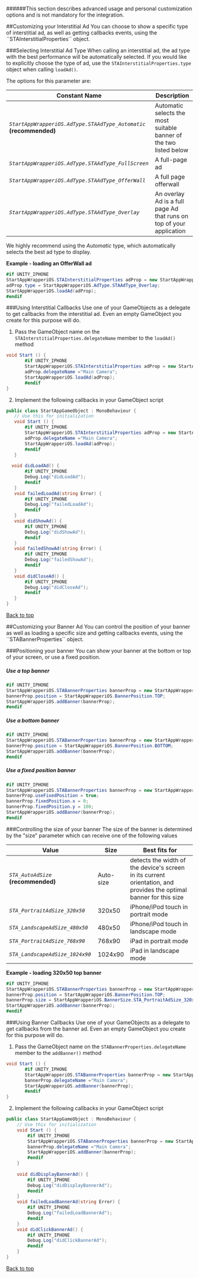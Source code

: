 <a name="top" />

######This section describes advanced usage and personal customization options and is not mandatory for the integration.

<a name="interstitial-customizations" />
##Customizing your Interstitial Ad
You can choose to show a specific type of interstitial ad, as well as getting callbacks events, using the ``STAInterstitialProperties`` object.

###Selecting Interstitial Ad Type
When calling an interstitial ad, the ad type with the best performance will be automatically selected. If you would like to explicitly choose the type of ad, use the ``STAInterstitialProperties.type`` object when calling ``loadAd()``. 

The options for this parameter are:

Constant Name | Description
--- | --- 
*`StartAppWrapperiOS.AdType.STAAdType_Automatic`* **(recommended)** | Automatic selects the most suitable banner of the two listed below
*`StartAppWrapperiOS.AdType.STAAdType_FullScreen`* | A full-page ad 
*`StartAppWrapperiOS.AdType.STAAdType_OfferWall`* | A full page offerwall 
*`StartAppWrapperiOS.AdType.STAAdType_Overlay`* | An overlay Ad is a full page Ad that runs on top of your application

We highly recommend using the *Automatic* type, which automatically selects the best ad type to display. 

**Example - loading an OfferWall ad**  
```csharp
#if UNITY_IPHONE
StartAppWrapperiOS.STAInterstitialProperties adProp = new StartAppWrapperiOS.STAInterstitialProperties();
adProp.type = StartAppWrapperiOS.AdType.STAAdType_Overlay;
StartAppWrapperiOS.loadAd(adProp);
#endif
```

###Using Interstitial Callbacks
Use one of your GameObjects as a delegate to get callbacks from the interstitial ad. Even an empty GameObject you create for this purpose will do.

1. Pass the GameObject name on the ``STAInterstitialProperties.delegateName`` member to the ``loadAd()`` method
 ```csharp
 void Start () {
        #if UNITY_IPHONE
		StartAppWrapperiOS.STAInterstitialProperties adProp = new StartAppWrapperiOS.STAInterstitialProperties();
		adProp.delegateName ="Main Camera";
		StartAppWrapperiOS.loadAd(adProp);
        #endif    
 }
 ```

2. Implement the following callbacks in your GameObject script
 ```csharp
public class StartAppGameObject : MonoBehaviour {
    // Use this for initialization
    void Start () {
        #if UNITY_IPHONE
		StartAppWrapperiOS.STAInterstitialProperties adProp = new StartAppWrapperiOS.STAInterstitialProperties();
		adProp.delegateName ="Main Camera";
		StartAppWrapperiOS.loadAd(adProp);
        #endif    
    }
    
   void didLoadAd() {
        #if UNITY_IPHONE
        Debug.Log("didLoadAd");
        #endif    
    }
    void failedLoadAd(string Error) {
        #if UNITY_IPHONE
        Debug.Log("failedLoadAd");
        #endif
    }
    void didShowAd() {
        #if UNITY_IPHONE
        Debug.Log("didShowAd");
        #endif    
    }
    void failedShowAd(string Error) {
        #if UNITY_IPHONE
        Debug.Log("failedShowAd");
        #endif    
    }
    void didCloseAd() {
        #if UNITY_IPHONE
        Debug.Log("didCloseAd");
        #endif    
    }
}
```

[Back to top](#top)

<a name="banner-customizations" />
##Customizing your Banner Ad
You can control the position of your banner as well as loading a specific size and getting callbacks events, using the ``STABannerProperties`` object.

###Positioning your banner
You can show your banner at the bottom or top of your screen, or use a fixed position.

##### Use a top banner
```csharp
#if UNITY_IPHONE  
StartAppWrapperiOS.STABannerProperties bannerProp = new StartAppWrapperiOS.STABannerProperties();
bannerProp.position = StartAppWrapperiOS.BannerPosition.TOP;
StartAppWrapperiOS.addBanner(bannerProp);
#endif
```

##### Use a bottom banner
```csharp
#if UNITY_IPHONE  
StartAppWrapperiOS.STABannerProperties bannerProp = new StartAppWrapperiOS.STABannerProperties();
bannerProp.position = StartAppWrapperiOS.BannerPosition.BOTTOM;
StartAppWrapperiOS.addBanner(bannerProp);
#endif
```

##### Use a fixed position banner
```csharp
#if UNITY_IPHONE  
StartAppWrapperiOS.STABannerProperties bannerProp = new StartAppWrapperiOS.STABannerProperties();
bannerProp.useFixedPosition = true;
bannerProp.fixedPosition.x = 0;
bannerProp.fixedPosition.y = 100;
StartAppWrapperiOS.addBanner(bannerProp);
#endif
```

###Controlling the size of your banner
The size of the banner is determined by the "size" parameter which can receive one of the following values

Value | Size | Best fits for
--- | --- | ---
*`STA_AutoAdSize`* **(recommended)** | Auto-size | detects the width of the device's screen in its current orientation, and provides the optimal banner for this size
*`STA_PortraitAdSize_320x50`* | 320x50 | iPhone/iPod touch in portrait mode
*`STA_LandscapeAdSize_480x50`* | 480x50 | iPhone/iPod touch in landscape mode
*`STA_PortraitAdSize_768x90`* | 768x90 | iPad in portrait mode
*`STA_LandscapeAdSize_1024x90`* | 1024x90 | iPad in landscape mode

**Example - loading 320x50 top banner**
```csharp
#if UNITY_IPHONE  
StartAppWrapperiOS.STABannerProperties bannerProp = new StartAppWrapperiOS.STABannerProperties();
bannerProp.position = StartAppWrapperiOS.BannerPosition.TOP;
bannerProp.size = StartAppWrapperiOS.BannerSize.STA_PortraitAdSize_320x50;
StartAppWrapperiOS.addBanner(bannerProp);
#endif
```

###Using Banner Callbacks
Use one of your GameObjects as a delegate to get callbacks from the banner ad. Even an empty GameObject you create for this purpose will do.

1. Pass the GameObject name on the ``STABannerProperties.delegateName`` member to the ``addBanner()`` method
 ```csharp
 void Start () {
        #if UNITY_IPHONE
		StartAppWrapperiOS.STABannerProperties bannerProp = new StartAppWrapperiOS.STABannerProperties();
		bannerProp.delegateName ="Main Camera";
		StartAppWrapperiOS.addBanner(bannerProp);
        #endif    
 }
 ```

2. Implement the following callbacks in your GameObject script
 ```csharp
 public class StartAppGameObject : MonoBehaviour {
     // Use this for initialization
     void Start () {
         #if UNITY_IPHONE    
		 StartAppWrapperiOS.STABannerProperties bannerProp = new StartAppWrapperiOS.STABannerProperties();
	     bannerProp.delegateName ="Main Camera";
		 StartAppWrapperiOS.addBanner(bannerProp);
         #endif    
     }
     
     void didDisplayBannerAd() {
         #if UNITY_IPHONE
         Debug.Log("didDisplayBannerAd");
         #endif    
     }
     void failedLoadBannerAd(string Error) {
         #if UNITY_IPHONE
         Debug.Log("failedLoadBannerAd");
         #endif    
     }
     void didClickBannerAd() {
         #if UNITY_IPHONE
         Debug.Log("didClickBannerAd");
         #endif    
     }
 }
 ```

[Back to top](#top)